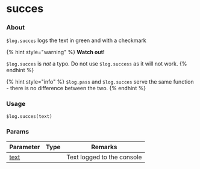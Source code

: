 # succes

### About

`$log.succes` logs the text in green and with a checkmark

{% hint style="warning" %}
**Watch out!**

`$log.succes` is _not_ a typo. Do not use `$log.success` as it will not work.
{% endhint %}

{% hint style="info" %}
`$log.pass` and `$log.succes` serve the same function - there is no difference between the two.
{% endhint %}

### Usage

`$log.succes(text)`

### Params

<table><thead><tr><th>Parameter</th><th data-type="select">Type</th><th>Remarks</th></tr></thead><tbody><tr><td><a href="pass/params/text.md">text</a></td><td></td><td>Text logged to the console</td></tr></tbody></table>
